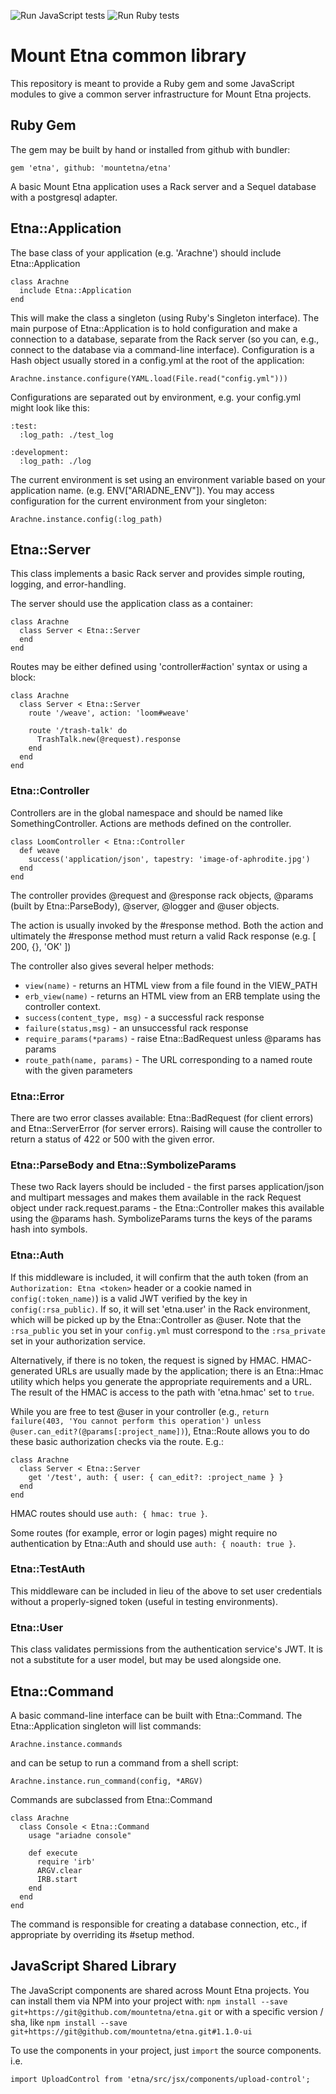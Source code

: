 ![Run JavaScript tests](https://github.com/mountetna/etna/workflows/Run%20JavaScript%20tests/badge.svg)  ![Run Ruby tests](https://github.com/mountetna/etna/workflows/Run%20Ruby%20tests/badge.svg)


# Mount Etna common library

This repository is meant to provide a Ruby gem and some JavaScript
modules to give a common server infrastructure for Mount Etna projects.

## Ruby Gem

The gem may be built by hand or installed from github with bundler:

    gem 'etna', github: 'mountetna/etna'

A basic Mount Etna application uses a Rack server and a Sequel database with a
postgresql adapter.

## Etna::Application

The base class of your application (e.g. 'Arachne') should include Etna::Application

    class Arachne
      include Etna::Application
    end

This will make the class a singleton (using Ruby's Singleton interface). The main purpose
of Etna::Application is to hold configuration and make a connection to a database, separate
from the Rack server (so you can, e.g., connect to the database via a command-line interface).
Configuration is a Hash object usually stored in a config.yml at the root of the application:

    Arachne.instance.configure(YAML.load(File.read("config.yml")))

Configurations are separated out by environment, e.g. your config.yml might look like this:

    :test:
      :log_path: ./test_log

    :development:
      :log_path: ./log

The current environment is set using an environment variable based on your application name. (e.g. ENV["ARIADNE_ENV"]). You may access configuration for the current environment from your singleton:

    Arachne.instance.config(:log_path)

## Etna::Server

This class implements a basic Rack server and provides simple routing, logging, and error-handling.

The server should use the application class as a container:

    class Arachne
      class Server < Etna::Server
      end
    end

Routes may be either defined using 'controller#action' syntax or using a block:

    class Arachne
      class Server < Etna::Server
        route '/weave', action: 'loom#weave'

        route '/trash-talk' do
          TrashTalk.new(@request).response
        end
      end
    end

### Etna::Controller

Controllers are in the global namespace and should be named like SomethingController. Actions are
methods defined on the controller.

    class LoomController < Etna::Controller
      def weave
        success('application/json', tapestry: 'image-of-aphrodite.jpg')
      end
    end

The controller provides @request and @response rack objects, @params (built by Etna::ParseBody), @server, @logger and @user objects.

The action is usually invoked by the #response method. Both the action and ultimately the #response method must return a valid Rack response (e.g. [ 200, {}, 'OK' ])

The controller also gives several helper methods:
* `view(name)` - returns an HTML view from a file found in the VIEW_PATH
* `erb_view(name)` - returns an HTML view from an ERB template using the controller context.
* `success(content_type, msg)` - a successful rack response
* `failure(status,msg)` - an unsuccessful rack response
* `require_params(*params)` - raise Etna::BadRequest unless @params has params
* `route_path(name, params)` - The URL corresponding to a named route with the given parameters

### Etna::Error

There are two error classes available: Etna::BadRequest (for client errors) and Etna::ServerError (for server errors).
Raising will cause the controller to return a status of 422 or 500 with the given error.

### Etna::ParseBody and Etna::SymbolizeParams

These two Rack layers should be included - the first parses application/json
and multipart messages and makes them available in the rack Request object
under rack.request.params - the Etna::Controller makes this available using the
@params hash. SymbolizeParams turns the keys of the params hash into symbols.

### Etna::Auth

If this middleware is included, it will confirm that the auth token (from an `Authorization: Etna <token>` header or a cookie named in `config(:token_name)`) is a valid JWT verified by the key in `config(:rsa_public)`. If so, it will set 'etna.user' in the Rack environment, which will be picked up by the Etna::Controller as @user. Note that the `:rsa_public` you set in your `config.yml` must correspond to the `:rsa_private` set in your authorization service.

Alternatively, if there is no token, the request is signed by HMAC. HMAC-generated URLs are usually made by the application; there is an Etna::Hmac utility which helps you generate the appropriate requirements and a URL. The result of the HMAC is access to the path with 'etna.hmac' set to `true`.

While you are free to test @user in your controller (e.g., `return failure(403, 'You cannot perform this operation') unless @user.can_edit?(@params[:project_name])`), Etna::Route allows you to do these basic authorization checks via the route. E.g.:

    class Arachne
      class Server < Etna::Server
        get '/test', auth: { user: { can_edit?: :project_name } }
      end
    end

HMAC routes should use `auth: { hmac: true }`.

Some routes (for example, error or login pages) might require no authentication by Etna::Auth and should use `auth: { noauth: true }`.

### Etna::TestAuth

This middleware can be included in lieu of the above to set user credentials without a properly-signed token (useful in testing environments).

### Etna::User

This class validates permissions from the authentication service's JWT. It is not a substitute for a user model, but may be used alongside one.

## Etna::Command

A basic command-line interface can be built with Etna::Command. The Etna::Application singleton will list commands:

    Arachne.instance.commands

and can be setup to run a command from a shell script:

    Arachne.instance.run_command(config, *ARGV)

Commands are subclassed from Etna::Command

    class Arachne
      class Console < Etna::Command
        usage "ariadne console"

        def execute
          require 'irb'
          ARGV.clear
          IRB.start
        end
      end
    end

The command is responsible for creating a database
connection, etc., if appropriate by overriding its #setup
method.

## JavaScript Shared Library

The JavaScript components are shared across Mount Etna projects. You can install them via NPM into your project with: `npm install --save git+https://git@github.com/mountetna/etna.git` or with a specific version / sha, like `npm install --save git+https://git@github.com/mountetna/etna.git#1.1.0-ui`

To use the components in your project, just `import` the source components. i.e.

```
import UploadControl from 'etna/src/jsx/components/upload-control';
```
